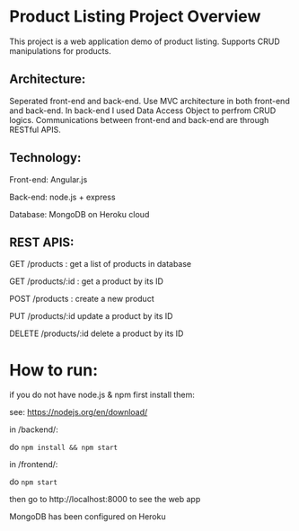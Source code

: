 # Product Listing Project Overview
This project is a web application demo of product listing. Supports CRUD manipulations for products.

## Architecture:
Seperated front-end and back-end. Use MVC architecture in both front-end and back-end. In back-end I used Data Access Object to perfrom CRUD logics. Communications between front-end and back-end are through RESTful APIS.

## Technology:
Front-end: Angular.js

Back-end: node.js + express

Database: MongoDB on Heroku cloud

## REST APIS:
GET /products : get a list of products in database

GET /products/:id : get a product by its ID

POST /products : create a new product

PUT /products/:id update a product by its ID

DELETE /products/:id delete a product by its ID

# How to run:
if you do not have node.js & npm first install them:

see: https://nodejs.org/en/download/

in /backend/:

do `npm install && npm start`

in /frontend/:

do `npm start`

then go to http://localhost:8000 to see the web app

MongoDB has been configured on Heroku
